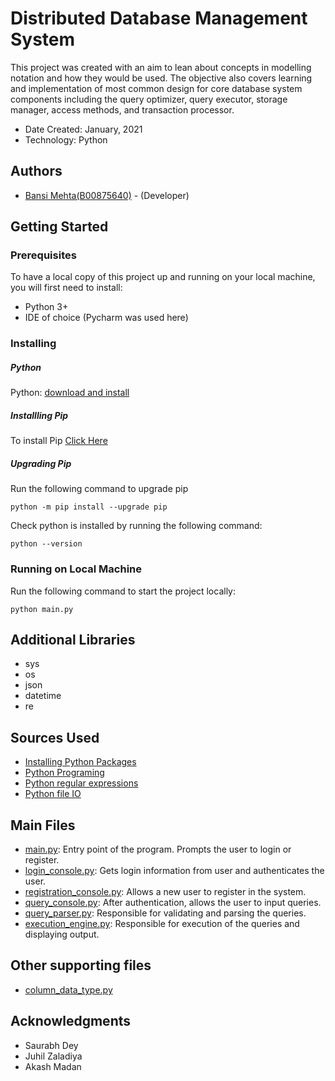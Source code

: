 # Distributed Database Management System

This	project was created with an aim to lean about concepts in modelling notation and how they would be used. The objective also covers learning and implementation of most common design for core database system components including	the	query	optimizer,	query	executor,	storage	manager,	access	methods,	and	transaction	processor.


* Date Created: January, 2021
* Technology: Python
 
## Authors

* [Bansi Mehta(B00875640)](bn955101@dal.ca) - (Developer)

## Getting Started

### Prerequisites

To have a local copy of this project up and running on your local machine, you will first need to install:

* Python 3+
* IDE of choice (Pycharm was used here)

### Installing

##### Python
Python: [download and install](https://www.python.org/downloads/)

##### Installling Pip
To install Pip [Click Here](https://packaging.python.org/tutorials/installing-packages/)

##### Upgrading Pip

Run the following command to upgrade pip

```
python -m pip install --upgrade pip
```

Check python is installed by running the following command:

```
python --version
```

### Running on Local Machine

Run the following command to start the project locally:

```
python main.py
```

## Additional Libraries

* sys
* os
* json
* datetime
* re

## Sources Used

* [Installing Python Packages](https://packaging.python.org/tutorials/installing-packages/)
* [Python Programing](https://www.tutorialspoint.com/python/index.htm)
* [Python regular expressions](https://www.tutorialspoint.com/python/python_reg_expressions.htm)
* [Python file IO](https://www.tutorialspoint.com/python/python_files_io.htm)

## Main Files
* [main.py](https://github.com/bn955101/bansi-mehta/blob/main/Distributed%20Database%20Management%20System/main.py): Entry point of the program. Prompts the user to login or register.
* [login_console.py](https://github.com/bn955101/bansi-mehta/blob/main/Distributed%20Database%20Management%20System/login_console.py): Gets login information from user and authenticates the user.
* [registration_console.py](https://github.com/bn955101/bansi-mehta/blob/main/Distributed%20Database%20Management%20System/registration_console.py): Allows a new user to register in the system.
* [query_console.py](https://github.com/bn955101/bansi-mehta/blob/main/Distributed%20Database%20Management%20System/query_console.py): After authentication, allows the user to input queries.
* [query_parser.py](https://github.com/bn955101/bansi-mehta/blob/main/Distributed%20Database%20Management%20System/query_parser.py): Responsible for validating and parsing the queries.
* [execution_engine.py](https://github.com/bn955101/bansi-mehta/blob/main/Distributed%20Database%20Management%20System/execution_engine.py): Responsible for execution of the queries and displaying output.

## Other supporting files
* [column_data_type.py](https://github.com/bn955101/bansi-mehta/blob/main/Distributed%20Database%20Management%20System/column_data_type.py)
## Acknowledgments

* Saurabh Dey
* Juhil Zaladiya
* Akash Madan
